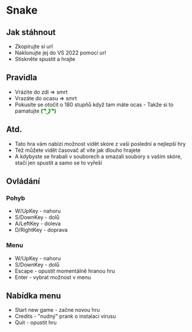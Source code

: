 # Snake
## Jak stáhnout
* Zkopírujte si url
* Naklonujte jej do VS 2022 pomocí url
* Stiskněte spustit a hrajte

 
 
## Pravidla
* Vrázite do zdi => smrt
* Vrazáte do ocasu => smrt
* Pokusíte se otočit o 180 stupňů když tam máte ocas - Takže si to pamatujte <b><span style="color: green">( ͡° ͜ʖ ͡°)</span></b>


## Atd.
* Tato hra vám nabízí možnost vidět skóre z vaší poslední a nejlepší hry
* Též můžete vidět časovač ať víte jak dlouho hrajete
* A kdybyste se hrabali v souborech a smazali soubory s vaším skóre, stačí jen spustit a samo se to vyřeší




## Ovládání
### Pohyb
* W/UpKey - nahoru
* S/DownKey - dolů
* A/LeftKey - doleva
* D/RightKey - doprava
  
### Menu
* W/UpKey - nahoru
* S/DownKey - dolů
* Escape - opustit momentálně hranou hru
* Enter - vybrat možnost v menu
  

## Nabídka menu
* Start new game - začne novou hru
* Credits - "nudný" prank o instalaci virusu
* Quit - opustit hru

